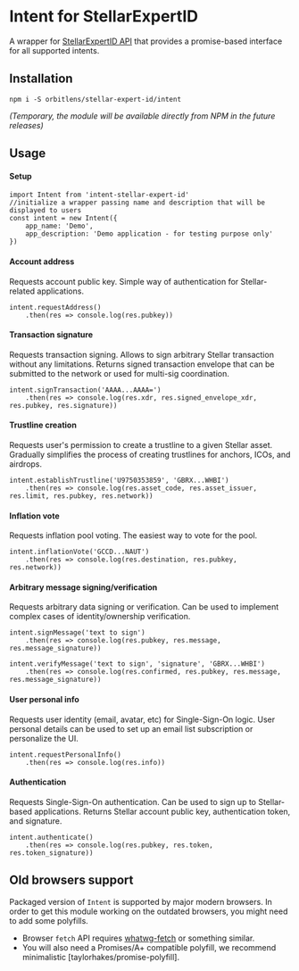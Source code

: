 # Intent for StellarExpertID

A wrapper for [StellarExpertID API](https://github.com/orbitlens/stellar-expert-id) that 
provides a promise-based interface for all supported intents.    

## Installation

```
npm i -S orbitlens/stellar-expert-id/intent
```

_(Temporary, the module will be available directly from NPM in the future releases)_

## Usage

#### Setup

```
import Intent from 'intent-stellar-expert-id'
//initialize a wrapper passing name and description that will be displayed to users
const intent = new Intent({
    app_name: 'Demo',
    app_description: 'Demo application - for testing purpose only'
})
```

#### Account address

Requests account public key. Simple way of authentication for Stellar-related applications.

```
intent.requestAddress()
    .then(res => console.log(res.pubkey))
```

#### Transaction signature

Requests transaction signing. Allows to sign arbitrary Stellar transaction without any limitations. Returns signed transaction envelope that can be submitted to the network or used for multi-sig coordination.

```
intent.signTransaction('AAAA...AAAA=')
    .then(res => console.log(res.xdr, res.signed_envelope_xdr, res.pubkey, res.signature))
```

#### Trustline creation

Requests user's permission to create a trustline to a given Stellar asset. Gradually simplifies the process of creating trustlines for anchors, ICOs, and airdrops.

```
intent.establishTrustline('U9750353859', 'GBRX...WHBI')
    .then(res => console.log(res.asset_code, res.asset_issuer, res.limit, res.pubkey, res.network))
```

#### Inflation vote

Requests inflation pool voting. The easiest way to vote for the pool.

```
intent.inflationVote('GCCD...NAUT')
    .then(res => console.log(res.destination, res.pubkey, res.network))
```

#### Arbitrary message signing/verification

Requests arbitrary data signing or verification. Can be used to implement complex cases of identity/ownership verification.

```
intent.signMessage('text to sign')
    .then(res => console.log(res.pubkey, res.message, res.message_signature))
```

```
intent.verifyMessage('text to sign', 'signature', 'GBRX...WHBI')
    .then(res => console.log(res.confirmed, res.pubkey, res.message, res.message_signature))
```

#### User personal info

Requests user identity (email, avatar, etc) for Single-Sign-On logic. User personal details can be used to set up an email list subscription or personalize the UI.

```
intent.requestPersonalInfo()
    .then(res => console.log(res.info))
```

#### Authentication

Requests Single-Sign-On authentication. Can be used to sign up to Stellar-based applications. Returns Stellar account public key, authentication token, and signature.

```
intent.authenticate()
    .then(res => console.log(res.pubkey, res.token, res.token_signature))
```


## Old browsers support

Packaged version of `Intent` is supported by major modern browsers. In order to get this module working on the outdated browsers, you might need to add some polyfills.

- Browser `fetch` API requires [whatwg-fetch]() or something similar.
- You will also need a Promises/A+ compatible polyfill, we recommend minimalistic [taylorhakes/promise-polyfill].

